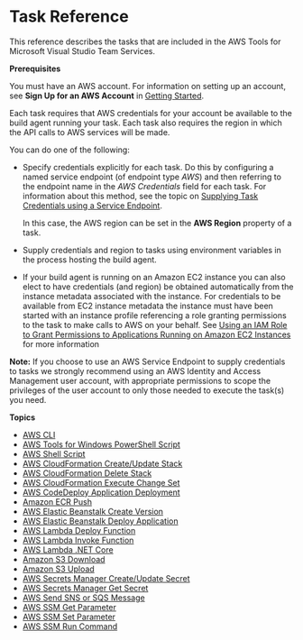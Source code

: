 # Task Reference<a name="task-reference"></a>

This reference describes the tasks that are included in the AWS Tools for Microsoft Visual Studio Team Services\.<a name="task-prerequisites"></a>

 **Prerequisites** 

You must have an AWS account\. For information on setting up an account, see **Sign Up for an AWS Account** in [Getting Started](getting-started.md)\.

Each task requires that AWS credentials for your account be available to the build agent running your task\. Each task also requires the region in which the API calls to AWS services will be made\.

You can do one of the following:
+ Specify credentials explicitly for each task\. Do this by configuring a named service endpoint \(of endpoint type *AWS*\) and then referring to the endpoint name in the *AWS Credentials* field for each task\. For information about this method, see the topic on [Supplying Task Credentials using a Service Endpoint](getting-started.md#supplying-task-credentials-using-a-service-endpoint)\.

  In this case, the AWS region can be set in the **AWS Region** property of a task\.
+ Supply credentials and region to tasks using environment variables in the process hosting the build agent\.
+ If your build agent is running on an Amazon EC2 instance you can also elect to have credentials \(and region\) be obtained automatically from the instance metadata associated with the instance\. For credentials to be available from EC2 instance metadata the instance must have been started with an instance profile referencing a role granting permissions to the task to make calls to AWS on your behalf\. See [Using an IAM Role to Grant Permissions to Applications Running on Amazon EC2 Instances](https://docs.aws.amazon.com/IAM/latest/UserGuide/id_roles_use_switch-role-ec2.html) for more information

 **Note:** If you choose to use an AWS Service Endpoint to supply credentials to tasks we strongly recommend using an AWS Identity and Access Management user account, with appropriate permissions to scope the privileges of the user account to only those needed to execute the task\(s\) you need\.

**Topics**
+ [AWS CLI](aws-cli.md)
+ [AWS Tools for Windows PowerShell Script](awspowershell-module-script.md)
+ [AWS Shell Script](awsshell.md)
+ [AWS CloudFormation Create/Update Stack](cloudformation-create-update.md)
+ [AWS CloudFormation Delete Stack](cloudformation-delete-stack.md)
+ [AWS CloudFormation Execute Change Set](cloudformation-execute-changeset.md)
+ [AWS CodeDeploy Application Deployment](codedeploy-deployment.md)
+ [Amazon ECR Push](ecr-pushimage.md)
+ [AWS Elastic Beanstalk Create Version](elastic-beanstalk-createversion.md)
+ [AWS Elastic Beanstalk Deploy Application](elastic-beanstalk-deploy.md)
+ [AWS Lambda Deploy Function](lambda-deploy.md)
+ [AWS Lambda Invoke Function](lambda-invoke.md)
+ [AWS Lambda \.NET Core](lambda-netcore-deploy.md)
+ [Amazon S3 Download](s3-download.md)
+ [Amazon S3 Upload](s3-upload.md)
+ [AWS Secrets Manager Create/Update Secret](secretsmanager-create-update.md)
+ [AWS Secrets Manager Get Secret](secretsmanager-getsecret.md)
+ [AWS Send SNS or SQS Message](send-message.md)
+ [AWS SSM Get Parameter](systemsmanager-getparameter.md)
+ [AWS SSM Set Parameter](systemsmanager-setparameter.md)
+ [AWS SSM Run Command](systemsmanager-runcommand.md)
